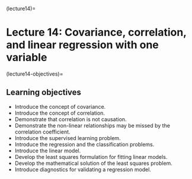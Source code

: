 (lecture14)=
# Lecture 14: Covariance, correlation, and linear regression with one variable

(lecture14-objectives)=
## Learning objectives

+ Introduce the concept of covariance.
+ Introduce the concept of correlation.
+ Demonstrate that correlation is not causation.
+ Demonstrate the non-linear relationships may be missed by the correlation coefficient.
+ Introduce the supervised learning problem.
+ Introduce the regression and the classification problems.
+ Introduce the linear model.
+ Develop the least squares formulation for fitting linear models.
+ Develop the mathematical solution of the least squares problem.
+ Introduce diagnostics for validating a regression model.
